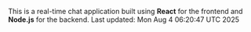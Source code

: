 This is a real-time chat application built using **React** for the frontend and **Node.js** for the backend.
Last updated: Mon Aug  4 06:20:47 UTC 2025
